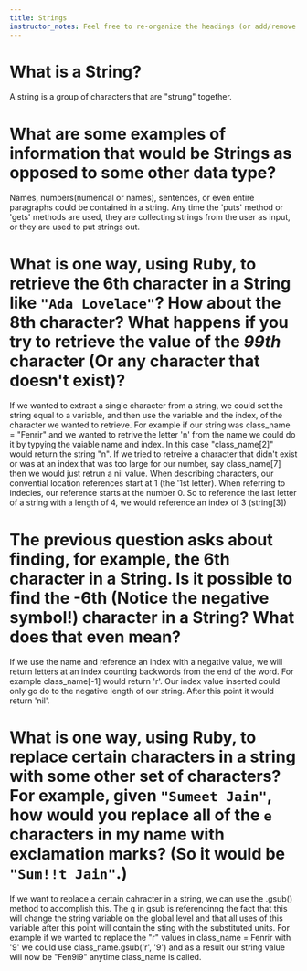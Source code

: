 ```yaml
---
title: Strings
instructor_notes: Feel free to re-organize the headings (or add/remove headings) below. We included the headings for your benefit, but it's 100% fine if you want to write your responses in some different structure.
---
```


# What is a String?

A string is a group of characters that are "strung" together. 


# What are some examples of information that would be Strings as opposed to some other data type?

Names, numbers(numerical or names), sentences, or even entire paragraphs could be contained in a string. Any time the 'puts' method or 'gets' methods are used, they are collecting strings from the user as input, or they are used to put strings out.


# What is one way, using Ruby, to retrieve the 6th character in a String like `"Ada Lovelace"`? How about the 8th character? What happens if you try to retrieve the value of the _99th_ character (Or any character that doesn't exist)?

If we wanted to extract a single character from a string, we could set the string equal to a variable, and then use the variable and the index, of the character we wanted to retrieve. For example if our string was      class_name = "Fenrir"      and we wanted to retrive the letter 'n' from the name we could do it by typying the vaiable name and index. In this case    "class_name[2]"   would return the string "n". If we tried to retreive a character that didn't exist or was at an index that was too large for our number, say    class_name[7]    then we would just retrun a nil value. When describing characters, our convential location references start at 1 (the '1st letter). When referring to indecies, our reference starts at the number 0. So to reference the last letter of a string with a length of 4, we would reference an index of 3 (string[3])


# The previous question asks about finding, for example, the 6th character in a String. Is it possible to find the **-6th** (Notice the negative symbol!) character in a String? What does that even mean?

If we use the name and reference an index with a negative value, we will return letters at an index counting backwords from the end of the word. For example    class_name[-1]     would return 'r'. Our index value inserted could only go do to the negative length of our string. After this point it would return 'nil'.


# What is one way, using Ruby, to replace certain characters in a string with some other set of characters? For example, given `"Sumeet Jain"`, how would you replace all of the `e` characters in my name with exclamation marks? (So it would be `"Sum!!t Jain"`.)

If we want to replace a certain cahracter in a string, we can use the .gsub() method to accomplish this. The g in gsub is referencinng the fact that this will change the string variable on the global level and that all uses of this variable after this point will contain the sting with the substituted units. For example if we wanted to replace the "r" values in    class_name = Fenrir   with '9' we could use class_name.gsub('r', '9') and as a result our string value will now be "Fen9i9" anytime class_name is called. 
